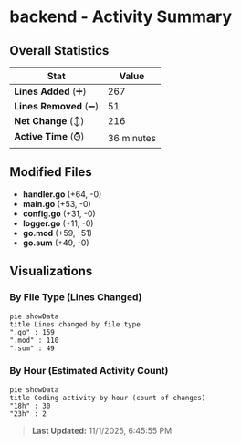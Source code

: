 # backend - Activity Summary 

## Overall Statistics

| Stat                   | Value                                                             |
| ---------------------- | ----------------------------------------------------------------- |
| **Lines Added** (➕)   | 267                                          |
| **Lines Removed** (➖) | 51                                        |
| **Net Change** (↕)    | 216                |
| **Active Time** (⌚)   | 36 minutes |


## Modified Files
- **handler.go** (+64, -0)
- **main.go** (+53, -0)
- **config.go** (+31, -0)
- **logger.go** (+11, -0)
- **go.mod** (+59, -51)
- **go.sum** (+49, -0)

## Visualizations

### By File Type (Lines Changed)

```mermaid
pie showData
title Lines changed by file type
".go" : 159
".mod" : 110
".sum" : 49
```

### By Hour (Estimated Activity Count)

```mermaid
pie showData
title Coding activity by hour (count of changes)
"18h" : 30
"23h" : 2
```


> **Last Updated:** 11/1/2025, 6:45:55 PM